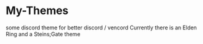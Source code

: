 # My-Themes
some discord theme for better discord / vencord
Currently there is an Elden Ring and a Steins;Gate theme
